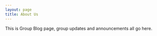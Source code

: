 ```yaml
---
layout: page
title: About Us
---
```


This is Group Blog page, group updates and announcements all go here. 
